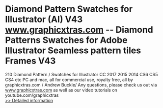 # Diamond Pattern Swatches for Illustrator (AI) V43<br />www.graphicxtras.com -- Diamond Patterns Swatches for Adobe Illustrator Seamless pattern tiles Frames V43

210 Diamond Pattern / Swatches for Illustrator CC 2017 2015 2014 CS6 CS5 CS4 etc PC and mac, all for commercial use, royalty free, all by graphicxtras.com / Andrew Buckle/ Any questions, please check us out via www.graphicxtras.com as well as our video tutorials on youtube.com/graphicxtras<br />[>> Detailed information](https://secure.shareit.com/shareit/product.html?productid=300529761&affiliateid=200057808)